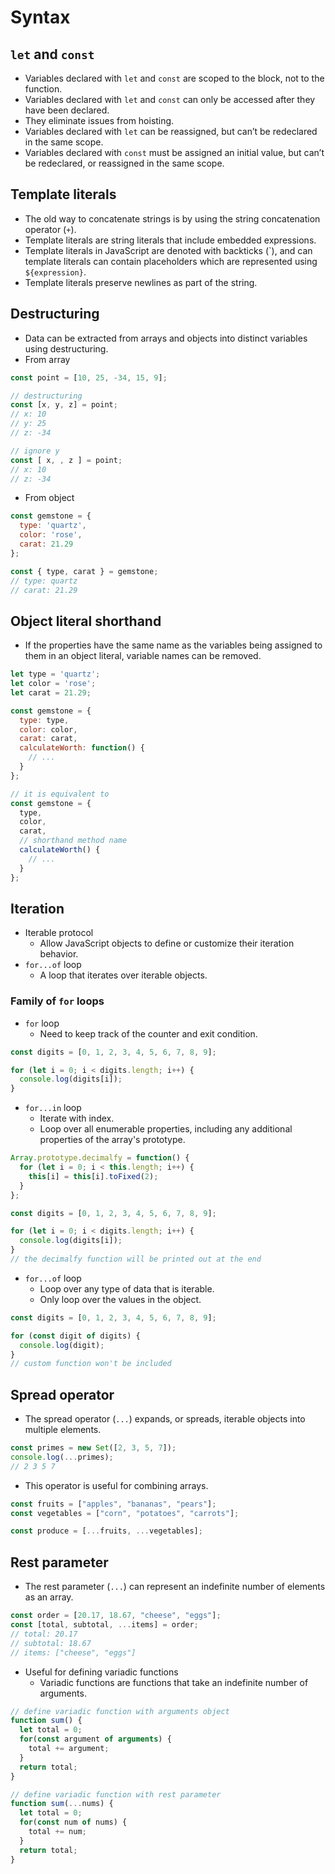 # Syntax

## `let` and `const`
- Variables declared with `let` and `const` are scoped to the block, not to the function.
- Variables declared with `let` and `const` can only be accessed after they have been declared.
- They eliminate issues from hoisting.
- Variables declared with `let` can be reassigned, but can’t be redeclared in the same scope.
- Variables declared with `const` must be assigned an initial value, but can’t be redeclared, or reassigned in the same scope.

## Template literals
- The old way to concatenate strings is by using the string concatenation operator (`+`).
- Template literals are string literals that include embedded expressions.
- Template literals in JavaScript are denoted with backticks (\`), and can template literals can contain placeholders which are represented using `${expression}`.
- Template literals preserve newlines as part of the string.

## Destructuring
- Data can be extracted from arrays and objects into distinct variables using destructuring.
- From array

```js
const point = [10, 25, -34, 15, 9];

// destructuring
const [x, y, z] = point;
// x: 10
// y: 25
// z: -34

// ignore y
const [ x, , z ] = point;
// x: 10
// z: -34
```

- From object

```js
const gemstone = {
  type: 'quartz',
  color: 'rose',
  carat: 21.29
};

const { type, carat } = gemstone;
// type: quartz
// carat: 21.29
```

## Object literal shorthand
- If the properties have the same name as the variables being assigned to them in an object literal, variable names can be removed.

```js
let type = 'quartz';
let color = 'rose';
let carat = 21.29;

const gemstone = {
  type: type,
  color: color,
  carat: carat,
  calculateWorth: function() {
    // ...
  }
};

// it is equivalent to
const gemstone = {
  type,
  color,
  carat,
  // shorthand method name
  calculateWorth() {
    // ...
  }
};
```

## Iteration
- Iterable protocol
  - Allow JavaScript objects to define or customize their iteration behavior.
- `for...of` loop
  - A loop that iterates over iterable objects.

### Family of `for` loops
- `for` loop
  - Need to keep track of the counter and exit condition.

```js
const digits = [0, 1, 2, 3, 4, 5, 6, 7, 8, 9];

for (let i = 0; i < digits.length; i++) {
  console.log(digits[i]);
}
```

- `for...in` loop
  - Iterate with index.
  - Loop over all enumerable properties, including any additional properties of the array's prototype.

```js
Array.prototype.decimalfy = function() {
  for (let i = 0; i < this.length; i++) {
    this[i] = this[i].toFixed(2);
  }
};

const digits = [0, 1, 2, 3, 4, 5, 6, 7, 8, 9];

for (let i = 0; i < digits.length; i++) {
  console.log(digits[i]);
}
// the decimalfy function will be printed out at the end
```

- `for...of` loop
  - Loop over any type of data that is iterable.
  - Only loop over the values in the object.

```js
const digits = [0, 1, 2, 3, 4, 5, 6, 7, 8, 9];

for (const digit of digits) {
  console.log(digit);
}
// custom function won't be included
```

## Spread operator
- The spread operator (`...`) expands, or spreads, iterable objects into multiple elements.

```js
const primes = new Set([2, 3, 5, 7]);
console.log(...primes);
// 2 3 5 7
```

- This operator is useful for combining arrays.

```js
const fruits = ["apples", "bananas", "pears"];
const vegetables = ["corn", "potatoes", "carrots"];

const produce = [...fruits, ...vegetables];
```

## Rest parameter
- The rest parameter (`...`) can represent an indefinite number of elements as an array.

```js
const order = [20.17, 18.67, "cheese", "eggs"];
const [total, subtotal, ...items] = order;
// total: 20.17
// subtotal: 18.67
// items: ["cheese", "eggs"]
```

- Useful for defining variadic functions
  - Variadic functions are functions that take an indefinite number of arguments.

```js
// define variadic function with arguments object
function sum() {
  let total = 0;
  for(const argument of arguments) {
    total += argument;
  }
  return total;
}

// define variadic function with rest parameter
function sum(...nums) {
  let total = 0;
  for(const num of nums) {
    total += num;
  }
  return total;
}
```
